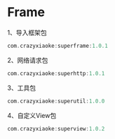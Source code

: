 # Frame

1、导入框架包

```groovy
com.crazyxiaoke:superframe:1.0.1
```

2、网络请求包

```groovy
com.crazyxiaoke:superhttp:1.0.1
```

3、工具包

```groovy
com.crazyxiaoke:superutil:1.0.0
```

4、自定义View包

```groovy
com.crazyxiaoke:superview:1.0.2
```

